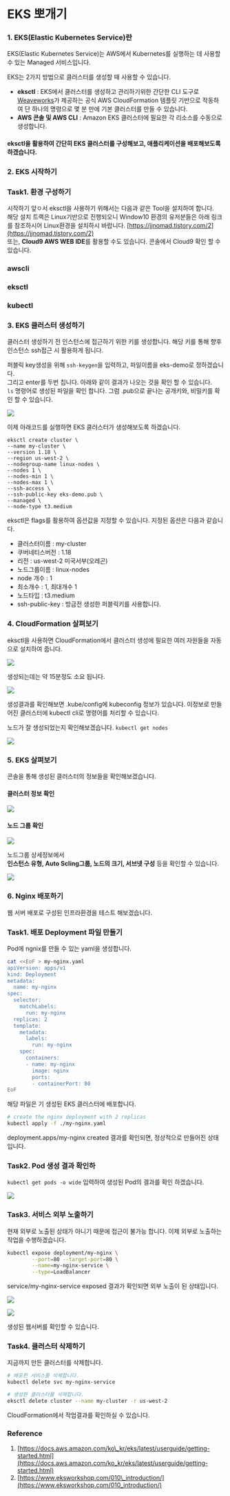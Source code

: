 # EKS 뽀개기

### 1. EKS\(Elastic Kubernetes Service\)란

EKS\(Elastic Kubernetes Service\)는 AWS에서 Kubernetes를 실행하는 데 사용할 수 있는 Managed 서비스입니다.

EKS는 2가지 방법으로 클러스터를 생성할 때 사용할 수 있습니다.

* **eksctl** : EKS에서 클러스터를 생성하고 관리하기위한 간단한 CLI 도구로 [Weaveworks](https://www.weave.works/)가 제공하는 공식 AWS CloudFormation 템플릿 기반으로 작동하여 단 하나의 명령으로 몇 분 만에 기본 클러스터를 만들 수 있습니다.
* **AWS 콘솔 및 AWS CLI** : Amazon EKS 클러스터에 필요한 각 리소스를 수동으로 생성합니다.

#### eksctl을 활용하여 간단히 EKS 클러스터를 구성해보고, 애플리케이션을 배포해보도록 하겠습니다.

### 2. EKS 시작하기

### Task1. 환경 구성하기

시작하기 앞ㅇ서 eksctl을 사용하기 위해서는 다음과 같은 Tool을 설치하여 합니다.  
해당 설치 트랙은 Linux기반으로 진행되오니 Window10 환경의 유저분들은 아래 링크를 참조하시어 Linux환경을 설치하시 바랍니다.  [https://jjnomad.tistory.com/2](https://jjnomad.tistory.com/2)  
또는, **Cloud9 AWS WEB IDE**를 활용할 수도 있습니다. 콘솔에서 Cloud9 확인 할 수 있습니다.

### awscli

### eksctl

### kubectl

### 3. EKS 클러스터 생성하기

클러스터 생성하기 전 인스턴스에 접근하기 위한 키를 생성합니다. 해당 키를 통해 향후 인스턴스 ssh접근 시 활용하게 됩니다.

퍼블릭 key생성을 위해 `ssh-keygen`을 입력하고, 파일이름을 eks-demo로 정하겠습니다.   
그리고 enter를 두번 칩니다. 아래와 같이 결과가 나오는 것을 확인 할 수 있습니다.   
`ls` 명령어로 생성된 파일을 확인 합니다. 그럼 .pub으로 끝나는 공개키와, 비밀키를 확인 할 수 있습니다.

![](../../.gitbook/assets/image%20%2827%29.png)

이제 아래코드를 실행하면 EKS 클러스터가 생성해보도록 하겠습니다.

```text
eksctl create cluster \
--name my-cluster \
--version 1.18 \
--region us-west-2 \
--nodegroup-name linux-nodes \
--nodes 1 \
--nodes-min 1 \
--nodes-max 1 \
--ssh-access \
--ssh-public-key eks-demo.pub \
--managed \
--node-type t3.medium
```

eksctl은 flags를 활용하여 옵션값을 지정할 수 있습니다. 지정된 옵션은 다음과 같습니다.

* 클러스터이름 : my-cluster
* 쿠버네티스버전 : 1.18
* 리전 : us-west-2 미국서부\(오레곤\)
* 노드그룹이름 : linux-nodes
* node 개수 : 1
* 최소개수 : 1, 최대개수 1
* 노드타입 : t3.medium
* ssh-public-key : 방금전 생성한 퍼블릭키를 사용합니다.

### 4. CloudFormation 살펴보기

eksctl을 사용하면 CloudFormation에서 클러스터 생성에 필요한 여러 자원들을 자동으로 설치하여 줍니다.

![](../../.gitbook/assets/image%20%2828%29.png)

생성되는데는 약 15분정도 소요 됩니다.

![](../../.gitbook/assets/image%20%2836%29.png)

생성결과를 확인해보면 .kube/config에 kubeconfig 정보가 있습니다. 이정보로 만들어진 클러스터에 kubectl cli로 명령어를 처리할 수 있습니다.

노드가 잘 생성되었는지 확인해보겠습니다. `kubectl get nodes`

![](../../.gitbook/assets/image%20%2830%29.png)

### **5. EKS 살펴보기**

콘솔을 통해 생성된 클러스터의 정보들을 확인해보겠습니다.

#### 클러스터 정보 확인

![](../../.gitbook/assets/image%20%2834%29.png)

#### 노드 그룹 확인

![](../../.gitbook/assets/image%20%2831%29.png)

노드그룹 상세정보에서   
**인스턴스 유형, Auto Scling그룹, 노드의  크기, 서브넷 구성** 등을 확인할 수 있습니다.

![](../../.gitbook/assets/image%20%2829%29.png)

### **6. Nginx 배포하기**

웹 서버 배포로 구성된 인프라환경을 테스트 해보겠습니다.

### Task1. 배포 Deployment 파일 만들기

Pod에 ngnix를 만들 수 있는 yaml을 생성합니다.

```bash
cat <<EoF > my-nginx.yaml
apiVersion: apps/v1
kind: Deployment
metadata:
  name: my-nginx
spec:
  selector:
    matchLabels:
      run: my-nginx
  replicas: 2
  template:
    metadata:
      labels:
        run: my-nginx
    spec:
      containers:
      - name: my-nginx
        image: nginx
        ports:
        - containerPort: 80
EoF
```

해당 파일은 기 생성된 EKS 클러스터에 배포합니다.

```bash
# create the nginx deployment with 2 replicas
kubectl apply -f ./my-nginx.yaml
```

deployment.apps/my-nginx created 결과를 확인되면, 정상적으로 만들어진 상태입니다.

### Task2. Pod 생성 결과 확인하

`kubectl get pods -o wide` 입력하여 생성된 Pod의 결과를 확인 하겠습니다. 

![](../../.gitbook/assets/image%20%2837%29.png)

### Task3. 서비스 외부 노출하기

현재 외부로 노출된 상태가 아니기 때문에 접근이 불가능 합니다. 이제 외부로 노출하는 작업을 수행하겠습니다. 

```bash
kubectl expose deployment/my-nginx \
        --port=80 --target-port=80 \
        --name=my-nginx-service \
        --type=LoadBalancer
```

service/my-nginx-service exposed 결과가 확인되면 외부 노출이 된 상태입니다.

![](../../.gitbook/assets/image%20%2839%29.png)

![](../../.gitbook/assets/image%20%2838%29.png)

생성된 웹서버를 확인할 수 있습니다.

### Task4. 클러스터 삭제하기

지금까지 만든 클러스터를 삭제합니다.

```bash
# 배포한 서비스를 삭제합니다.
kubectl delete svc my-nginx-service

# 생성한 클러스터를 삭제합니다.
eksctl delete cluster --name my-cluster -r us-west-2
```

CloudFormation에서 작업결과를 확인하실 수 있습니다.

### Reference

1. [https://docs.aws.amazon.com/ko\_kr/eks/latest/userguide/getting-started.html](https://docs.aws.amazon.com/ko_kr/eks/latest/userguide/getting-started.html)
2. [https://www.eksworkshop.com/010\_introduction/](https://www.eksworkshop.com/010_introduction/)

